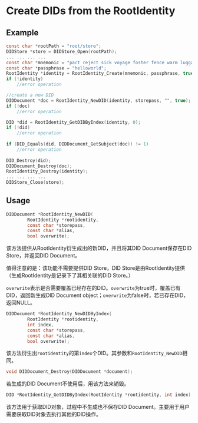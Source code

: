 # Create DIDs from the RootIdentity

## Example

```c
const char *rootPath = "root/store";
DIDStore *store = DIDStore_Open(rootPath);
... ... ... ...
const char *mnemonic = "pact reject sick voyage foster fence warm luggage cabbage any subject carbon";
const char *passphrase = "helloworld";
RootIdentity *identity = RootIdentity_Create(mnemonic, passphrase, true, store, storepass);
if (!identity)
  	//error operation

//create a new DID
DIDDocument *doc = RootIdentity_NewDID(identity, storepass, "", true);
if (!doc)
  	//error operation

DID *did = RootIdentity_GetDIDByIndex(identity, 0);
if (!did)
  	//error operation
  
if (DID_Equals(did, DIDDocument_GetSubject(doc)) != 1)
  	//error operation
  
DID_Destroy(did);
DIDDocument_Destroy(doc);
RootIdentity_Destroy(identity);
... ... ... ...
DIDStore_Close(store);
```

## Usage

```c
DIDDocument *RootIdentity_NewDID(
        RootIdentity *rootidentity,
        const char *storepass,
        const char *alias,
        bool overwrite);
```

该方法提供从RootIdentity衍生成出的新DID，并且将其DID Document保存在DID Store，并返回DID Document。

值得注意的是：该功能不需要提供DID Store，DID Store是由RootIdentity提供（生成RootIdentity是记录下了其相关联的DID Store。）

`overwrite`表示是否需要覆盖已经存在的DID。`overwrite`为true时，覆盖已有DID，返回新生成DID Document object；`overwrite`为false时，若已存在DID，返回NULL。

```c
DIDDocument *RootIdentity_NewDIDByIndex(
        RootIdentity *rootidentity,
        int index,
        const char *storepass,
        const char *alias,
        bool overwrite);
```

该方法衍生出`rootidentity`的第`index`个DID。其参数和`RootIdentity_NewDID`相同。

```c
void DIDDocument_Destroy(DIDDocument *document);
```

若生成的DID Document不使用后，用该方法来销毁。

```c
DID *RootIdentity_GetDIDByIndex(RootIdentity *rootidentity, int index);
```

该方法用于获取DID对象，过程中不生成也不保存DID Document。主要用于用户需要获取DID对象去执行其他的DID操作。
